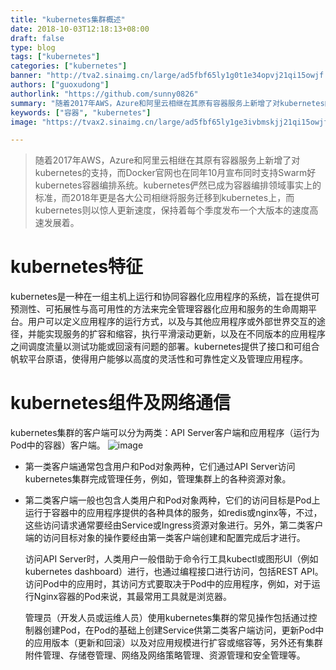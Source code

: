 ```yaml
---
title: "kubernetes集群概述"
date: 2018-10-03T12:18:13+08:00
draft: false
type: blog
tags: ["kubernetes"]
categories: ["kubernetes"]
banner: "http://tva2.sinaimg.cn/large/ad5fbf65ly1g0t1e34opvj21qi15owjf.jpg"
authors: ["guoxudong"]
authorlink: "https://github.com/sunny0826"
summary: "随着2017年AWS，Azure和阿里云相继在其原有容器服务上新增了对kubernetes的支持，而Docker官网也在同年10月宣布同时支持Swarm好kubernetes容器编排系统。kubernetes俨然已成为容器编排领域事实上的标准，而2018年更是各大公司相继将服务迁移到kubernetes上，而kubernetes则以惊人更新速度，保持着每个季度发布一个大版本的速度高速发展着。"
keywords: ["容器", "kubernetes"]
image: "https://tvax2.sinaimg.cn/large/ad5fbf65ly1ge3ivbmskjj21qi15owjf.jpg"

---
```

>随着2017年AWS，Azure和阿里云相继在其原有容器服务上新增了对kubernetes的支持，而Docker官网也在同年10月宣布同时支持Swarm好kubernetes容器编排系统。kubernetes俨然已成为容器编排领域事实上的标准，而2018年更是各大公司相继将服务迁移到kubernetes上，而kubernetes则以惊人更新速度，保持着每个季度发布一个大版本的速度高速发展着。

# kubernetes特征

kubernetes是一种在一组主机上运行和协同容器化应用程序的系统，旨在提供可预测性、可拓展性与高可用性的方法来完全管理容器化应用和服务的生命周期平台。用户可以定义应用程序的运行方式，以及与其他应用程序或外部世界交互的途径，并能实现服务的扩容和缩容，执行平滑滚动更新，以及在不同版本的应用程序之间调度流量以测试功能或回滚有问题的部署。kubernetes提供了接口和可组合帆软平台原语，使得用户能够以高度的灵活性和可靠性定义及管理应用程序。

# kubernetes组件及网络通信

kubernetes集群的客户端可以分为两类：API Server客户端和应用程序（运行为Pod中的容器）客户端。
![image](/images/source/kubernetes-topo.png)

* 第一类客户端通常包含用户和Pod对象两种，它们通过API Server访问kubernetes集群完成管理任务，例如，管理集群上的各种资源对象。
* 第二类客户端一般也包含人类用户和Pod对象两种，它们的访问目标是Pod上运行于容器中的应用程序提供的各种具体的服务，如redis或nginx等，不过，这些访问请求通常要经由Service或Ingress资源对象进行。另外，第二类客户端的访问目标对象的操作要经由第一类客户端创建和配置完成后才进行。

    访问API Server时，人类用户一般借助于命令行工具kubectl或图形UI（例如kubernetes dashboard）进行，也通过编程接口进行访问，包括REST API。访问Pod中的应用时，其访问方式要取决于Pod中的应用程序，例如，对于运行Nginx容器的Pod来说，其最常用工具就是浏览器。

    管理员（开发人员或运维人员）使用kubernetes集群的常见操作包括通过控制器创建Pod，在Pod的基础上创建Service供第二类客户端访问，更新Pod中的应用版本（更新和回滚）以及对应用规模进行扩容或缩容等，另外还有集群附件管理、存储卷管理、网络及网络策略管理、资源管理和安全管理等。